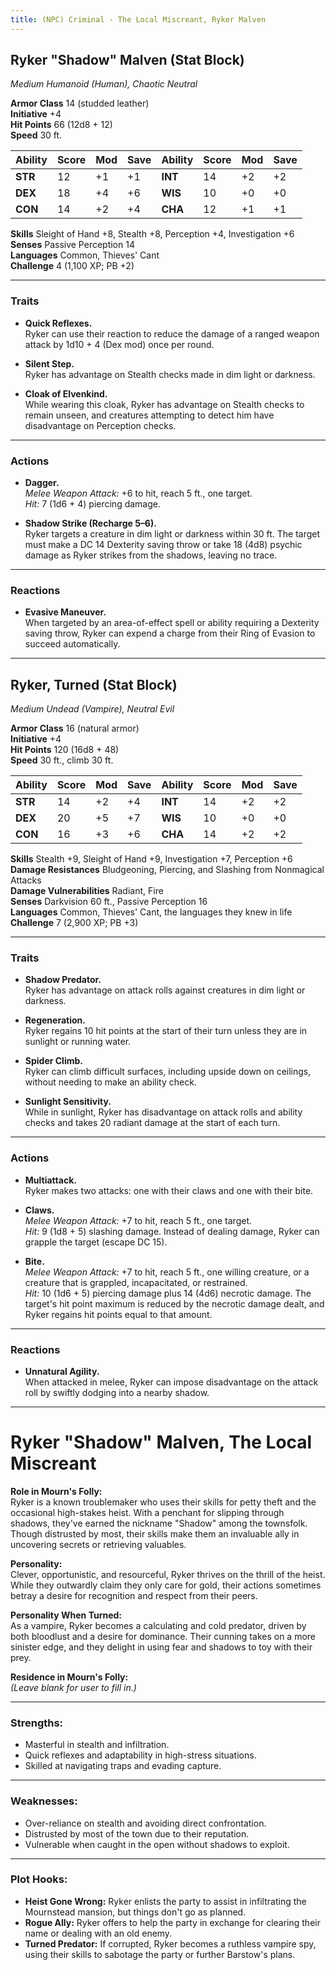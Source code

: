```yaml
---
title: (NPC) Criminal - The Local Miscreant, Ryker Malven
---
```



## **Ryker "Shadow" Malven (Stat Block)**

*Medium Humanoid (Human), Chaotic Neutral*

**Armor Class** 14 (studded leather)  
**Initiative** +4  
**Hit Points** 66 (12d8 + 12)  
**Speed** 30 ft.

| Ability   | Score | Mod | Save | Ability   | Score | Mod | Save |
|-----------|-------|-----|------|-----------|-------|-----|------|
| **STR**   | 12    | +1  | +1   | **INT**   | 14    | +2  | +2   |
| **DEX**   | 18    | +4  | +6   | **WIS**   | 10    | +0  | +0   |
| **CON**   | 14    | +2  | +4   | **CHA**   | 12    | +1  | +1   |

**Skills** Sleight of Hand +8, Stealth +8, Perception +4, Investigation +6  
**Senses** Passive Perception 14  
**Languages** Common, Thieves' Cant  
**Challenge** 4 (1,100 XP; PB +2)

---

### **Traits**

- **Quick Reflexes.**  
  Ryker can use their reaction to reduce the damage of a ranged weapon attack by 1d10 + 4 (Dex mod) once per round.

- **Silent Step.**  
  Ryker has advantage on Stealth checks made in dim light or darkness.

- **Cloak of Elvenkind.**  
  While wearing this cloak, Ryker has advantage on Stealth checks to remain unseen, and creatures attempting to detect him have disadvantage on Perception checks.

---

### **Actions**

- **Dagger.**  
  *Melee Weapon Attack:* +6 to hit, reach 5 ft., one target.  
  *Hit:* 7 (1d6 + 4) piercing damage.

- **Shadow Strike (Recharge 5–6).**  
  Ryker targets a creature in dim light or darkness within 30 ft. The target must make a DC 14 Dexterity saving throw or take 18 (4d8) psychic damage as Ryker strikes from the shadows, leaving no trace.

---

### **Reactions**

- **Evasive Maneuver.**  
  When targeted by an area-of-effect spell or ability requiring a Dexterity saving throw, Ryker can expend a charge from their Ring of Evasion to succeed automatically.

---

## **Ryker, Turned (Stat Block)**

*Medium Undead (Vampire), Neutral Evil*

**Armor Class** 16 (natural armor)  
**Initiative** +4  
**Hit Points** 120 (16d8 + 48)  
**Speed** 30 ft., climb 30 ft.

| Ability   | Score | Mod | Save | Ability   | Score | Mod | Save |
|-----------|-------|-----|------|-----------|-------|-----|------|
| **STR**   | 14    | +2  | +4   | **INT**   | 14    | +2  | +2   |
| **DEX**   | 20    | +5  | +7   | **WIS**   | 10    | +0  | +0   |
| **CON**   | 16    | +3  | +6   | **CHA**   | 14    | +2  | +2   |

**Skills** Stealth +9, Sleight of Hand +9, Investigation +7, Perception +6  
**Damage Resistances** Bludgeoning, Piercing, and Slashing from Nonmagical Attacks  
**Damage Vulnerabilities** Radiant, Fire  
**Senses** Darkvision 60 ft., Passive Perception 16  
**Languages** Common, Thieves' Cant, the languages they knew in life  
**Challenge** 7 (2,900 XP; PB +3)

---

### **Traits**

- **Shadow Predator.**  
  Ryker has advantage on attack rolls against creatures in dim light or darkness.

- **Regeneration.**  
  Ryker regains 10 hit points at the start of their turn unless they are in sunlight or running water.

- **Spider Climb.**  
  Ryker can climb difficult surfaces, including upside down on ceilings, without needing to make an ability check.

- **Sunlight Sensitivity.**  
  While in sunlight, Ryker has disadvantage on attack rolls and ability checks and takes 20 radiant damage at the start of each turn.

---

### **Actions**

- **Multiattack.**  
  Ryker makes two attacks: one with their claws and one with their bite.

- **Claws.**  
  *Melee Weapon Attack:* +7 to hit, reach 5 ft., one target.  
  *Hit:* 9 (1d8 + 5) slashing damage. Instead of dealing damage, Ryker can grapple the target (escape DC 15).

- **Bite.**  
  *Melee Weapon Attack:* +7 to hit, reach 5 ft., one willing creature, or a creature that is grappled, incapacitated, or restrained.  
  *Hit:* 10 (1d6 + 5) piercing damage plus 14 (4d6) necrotic damage. The target's hit point maximum is reduced by the necrotic damage dealt, and Ryker regains hit points equal to that amount.

---

### **Reactions**

- **Unnatural Agility.**  
  When attacked in melee, Ryker can impose disadvantage on the attack roll by swiftly dodging into a nearby shadow.

---

# **Ryker "Shadow" Malven, The Local Miscreant**

**Role in Mourn's Folly:**  
Ryker is a known troublemaker who uses their skills for petty theft and the occasional high-stakes heist. With a penchant for slipping through shadows, they've earned the nickname "Shadow" among the townsfolk. Though distrusted by most, their skills make them an invaluable ally in uncovering secrets or retrieving valuables.

**Personality:**  
Clever, opportunistic, and resourceful, Ryker thrives on the thrill of the heist. While they outwardly claim they only care for gold, their actions sometimes betray a desire for recognition and respect from their peers.

**Personality When Turned:**  
As a vampire, Ryker becomes a calculating and cold predator, driven by both bloodlust and a desire for dominance. Their cunning takes on a more sinister edge, and they delight in using fear and shadows to toy with their prey.

**Residence in Mourn's Folly:**  
*(Leave blank for user to fill in.)*

---

### **Strengths:**

- Masterful in stealth and infiltration.  
- Quick reflexes and adaptability in high-stress situations.  
- Skilled at navigating traps and evading capture.

---

### **Weaknesses:**

- Over-reliance on stealth and avoiding direct confrontation.  
- Distrusted by most of the town due to their reputation.  
- Vulnerable when caught in the open without shadows to exploit.

---

### **Plot Hooks:**

- **Heist Gone Wrong:** Ryker enlists the party to assist in infiltrating the Mournstead mansion, but things don't go as planned.  
- **Rogue Ally:** Ryker offers to help the party in exchange for clearing their name or dealing with an old enemy.  
- **Turned Predator:** If corrupted, Ryker becomes a ruthless vampire spy, using their skills to sabotage the party or further Barstow's plans.
